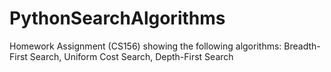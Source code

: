 # PythonSearchAlgorithms
Homework Assignment (CS156) showing the following algorithms: Breadth-First Search, Uniform Cost Search, Depth-First Search
